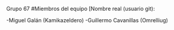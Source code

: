 Grupo 67
#Miembros del equipo [Nombre real (usuario git):

-Miguel Galán (Kamikazeldero)
-Guillermo Cavanillas (Omrelliug)
